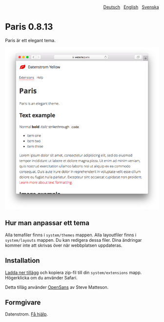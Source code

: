 <p align="right"><a href="README-de.md">Deutsch</a> &nbsp; <a href="README.md">English</a> &nbsp; <a href="README-sv.md">Svenska</a></p>

# Paris 0.8.13

Paris är ett elegant tema.

<p align="center"><img src="paris-screenshot.png?raw=true" alt="Skärmdump"></p>

## Hur man anpassar ett tema

Alla temafiler finns i `system/themes` mappen. Alla layoutfiler finns i `system/layouts` mappen. Du kan redigera dessa filer. Dina ändringar kommer inte att skrivas över när webbplatsen uppdateras.

## Installation

[Ladda ner tillägg](https://github.com/datenstrom/yellow-extensions/raw/master/downloads/paris.zip) och kopiera zip-fil till din `system/extensions` mapp. Högerklicka om du använder Safari.

Detta tilläg använder [OpenSans](https://fonts.google.com/specimen/Open+Sans) av Steve Matteson.

## Formgivare

Datenstrom. [Få hjälp](https://datenstrom.se/sv/yellow/help/).
